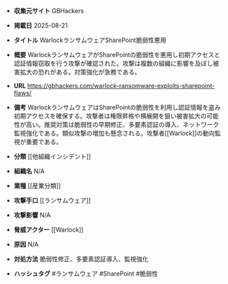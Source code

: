 - **収集元サイト**
GBHackers

- **掲載日**
2025-08-21

- **タイトル**
WarlockランサムウェアSharePoint脆弱性悪用

- **概要**
WarlockランサムウェアがSharePointの脆弱性を悪用し初期アクセスと認証情報窃取を行う攻撃が確認された。攻撃は複数の組織に影響を及ぼし被害拡大の恐れがある。対策強化が急務である。

- **URL**
https://gbhackers.com/warlock-ransomware-exploits-sharepoint-flaws/

- **備考**
WarlockランサムウェアはSharePointの脆弱性を利用し認証情報を盗み初期アクセスを確保する。攻撃者は権限昇格や横展開を狙い被害拡大の可能性が高い。推奨対策は脆弱性の早期修正、多要素認証の導入、ネットワーク監視強化である。類似攻撃の増加も懸念される。攻撃者[[Warlock]]の動向監視が重要である。

- **分類**
[[他組織インシデント]]

- **組織名**
N/A

- **業種**
[[産業分類]]

- **攻撃手口**
[[ランサムウェア]]

- **攻撃影響**
N/A

- **脅威アクター**
[[Warlock]]

- **原因**
N/A

- **対処方法**
脆弱性修正、多要素認証導入、監視強化

- **ハッシュタグ**
#ランサムウェア #SharePoint #脆弱性
